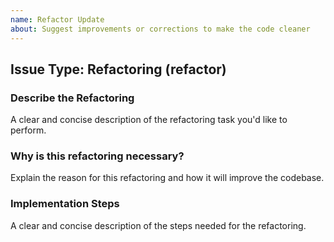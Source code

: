 ```yaml
---
name: Refactor Update
about: Suggest improvements or corrections to make the code cleaner
---
```


## Issue Type: Refactoring (refactor)

### Describe the Refactoring
A clear and concise description of the refactoring task you'd like to perform.

### Why is this refactoring necessary?
Explain the reason for this refactoring and how it will improve the codebase.

### Implementation Steps
A clear and concise description of the steps needed for the refactoring.